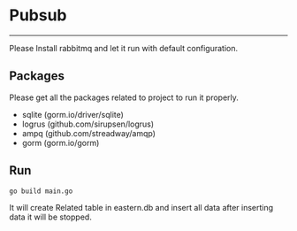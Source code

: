 # Pubsub
***

Please Install rabbitmq and let it run with default configuration.
## Packages
Please get all the packages related to project to run it properly.

* sqlite (gorm.io/driver/sqlite)
* logrus (github.com/sirupsen/logrus)
* ampq  (github.com/streadway/amqp)
* gorm (gorm.io/gorm)
## Run
```bash
go build main.go
```


It will create Related table in eastern.db and insert all data after inserting data it will be stopped.
